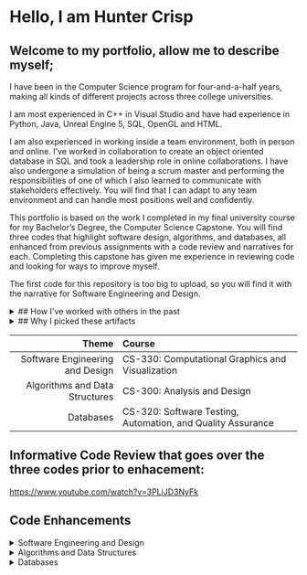 

# Hello, I am Hunter Crisp
## Welcome to my portfolio, allow me to describe myself;

I have been in the Computer Science program for four-and-a-half years, making all kinds of different projects across three college universities. 

I am most experienced in C++ in Visual Studio and have had experience in Python, Java, Unreal Engine 5, SQL, OpenGL and HTML.

I am also experienced in working inside a team environment, both in person and online. I’ve worked in collaboration to create an object oriented database in SQL and took a leadership role in online collaborations. I have also undergone a simulation of being a scrum master and performing the responsibilities of one of which I also learned to communicate with stakeholders effectively. You will find that I can adapt to any team environment and can handle most positions well and confidently.

This portfolio is based on the work I completed in my final university course for my Bachelor’s Degree, the Computer Science Capstone. You will find three codes that highlight software design, algorithms, and databases, all enhanced from previous assignments with a code review and narratives for each. Completing this capstone has given me experience in reviewing code and looking for ways to improve myself.

The first code for this repository is too big to upload, so you will find it with the narrative for Software Engineering and Design.

<details>
<summary> 
## How I've worked with others in the past
</summary>
	
##### Whether or not I am placed in a leadership position, I like to ensure plans and roles are fully understood by everyone and we stay on track to complete work early. I find it always best to aim towards an early completion in case some last minute fixes need to be made. Feedback is also important to me, either giving or receiving, both from team members and stakeholders.
	
</details>
<details>
<summary> 
## Why I picked these artifacts
</summary>
	
##### These artifacts are some of my most recent and best work that I can showcase, each fitting a theme relating to computer science. While these themes were required for the Capstone, they do cover many surfaces in the field.
	
</details>


| **Theme**                       | **Course**                                                  |
|--------------------------------:|:------------------------------------------------------------|
| Software Engineering and Design | CS-330: Computational Graphics and Visualization            |
| Algorithms and Data Structures  | CS-300: Analysis and Design                                 |
| Databases                       | CS-320: Software Testing, Automation, and Quality Assurance |

## Informative Code Review that goes over the three codes prior to enhacement:
https://www.youtube.com/watch?v=3PLiJD3NyFk

## Code Enhancements

<details>
<summary> 
Software Engineering and Design
</summary>

##### Drive Link (file is too large for GitHub): https://drive.google.com/file/d/1vbp8h_ZAxlhjLHeO4jew9QPF6eGLteWX/view?usp=sharing 

##### This artifact comes from CS330: Computational Graphics and Visualization. It is a program using OpenGL coded in C++ that generates a 3D scene entirely out of code. It was created in June 2024. For my project I created a basic desk setup with a screen, Xbox, notepad and pen.

##### I wanted to include this code in my ePortfolio because it is one of my cleanest and more complex pieces that I could show off. It also fits with the category of engineering and design quite well, showing that I can code in an organized manner that is readable and easy to understand. I improved the artifact by fixing a bug that prevented shaders from rendering in addition to adding user-friendliness by explaining controls and modifying the camera to be more intuitive, allowing full 360 degree rotation instead of slight panning.

##### I met all the course outcomes I planned to reach for this artifact, making all the enhancements plus a little extra.

##### The challenges I faced were quickly having to remember how OpenGL works and looking for what is causing issues without any highlighted errors.



##### Changes and enhancements:

##### Added explanation of controls in MainCode.cpp
![image](https://github.com/user-attachments/assets/ece2aabc-4580-431f-983a-47272e3bf9dc)

##### Made a change in ViewManager.cpp so that cursor is locked while the program is running so the user has complete camera freedom:
![image](https://github.com/user-attachments/assets/214e1335-1677-4655-92a1-2607d38f868c)

##### Fixed an issue where rendered objects were all under one method which is bad practice.
##### Before: all objects in SceneManager.cpp were in method “RenderScene()”

![image](https://github.com/user-attachments/assets/6acc1328-4b89-4f1f-8e74-45c501a86d40)

##### After: Each object is nested in its own method
##### SceneManager.cpp:
![image](https://github.com/user-attachments/assets/7274c3c3-89fb-44f3-910d-2423d8909058)

##### The trade off here is that each method had to have the transformation variables defined every time.

##### A new function was added: SetupSceneLights()
##### This in combination with functions not nested correctly were the reasons for shaders not rendering.

![image](https://github.com/user-attachments/assets/719c0df6-a577-4734-a12d-5beb3c678856)

##### Methods for each object also must be in SceneManager.h
![image](https://github.com/user-attachments/assets/47a2c9b0-0219-492d-b479-d9fc998526b1)


##### Scene before shaders:
![image](https://github.com/user-attachments/assets/41c2c701-eb93-4f8c-8154-1fbaaaeec1c8)


##### Scene after shaders:
![image](https://github.com/user-attachments/assets/e536bb07-a613-4266-ae47-b90e27549596)

##### As we can see there is a yellow tint to simulate house lighting in addition to shadows.

</details>

<details>
<summary> 
Algorithms and Data Structures
</summary>
  
##### My 2nd code of choice comes from CS300, Analysis and Design. The course went over various vector sorting methods with this particular code using a binary search tree. The idea is to have a text file of data with various courses and having the sorting method read and interpret the course requirements and display them to the user. The code is able to read from multiple text files as well. This code was created in December 2023.

##### I chose this code because it fits the criteria of algorithms and data structures, using a vector sorting algorithm. It is also easy to understand from an outside perspective. A lot of time was spent optimizing the user experience, creating a sleeker and clean look in the console window with newly added instructions. In addition to this, more comments have been added within the code to better explain how it works. Also, a bug was fixed that caused a file to not be read properly.

##### The new interface looks as follows:
![image](https://github.com/user-attachments/assets/e616f4f1-9653-40fd-9755-0cc7326c03fa)

##### The previous design was clunky and difficult to read.

##### I met all planned course outcomes for this enhancement and even adjusted more than initially planned. When modifying the artifact I learned that multiple files can be loaded at the same time, meaning the program is not limited to just one file. The big challenge I faced was figuring out why the text file would not load and this was due primarily to a naming error causing issues.

</details>

<details>
<summary> 
Databases
</summary>

##### The third program enhancement comes from CS320: Software testing, automation, and quality assurance. This program demonstrates the database portion of the capstone by utilizing JUnit testing for three different class types in a database. JUnit testing runs multiple tests simultaneously through separate classes to add, update, or delete items. Initially the program only featured contacts and contact service and their corresponding testing classes, but the enhancement adds task and appointment classes. The code was also enhanced with comments that demonstrate the flow of the program better.
	
##### The code can be broken down in three sectors:

##### The contact and contact service classes take an ID, first and last name, and a phone number of no more than 10 characters, and an address of no more than 30 characters, and the JUnit test classes for both ensure the uniqueness of the ID’s and make sure the character criteria is fulfilled before creating a new contact.

##### For the additional task, task service, and their two testing classes, task IDs and contact IDs are created again this time with no more than 20 characters and a description of 30 or less characters. A fail test was implemented to make sure each criteria is filled with a corresponding error message for each type of error, including null inputs.

##### For the added appointment classes, the ID and descriptions follow the same rules as task and task service, with the difference of dates not allowed to be scheduled in the past.

##### The security portion comes in when important variables like addresses are made sure to be well integrated in a way that only an admin can see it. Ethically, when handling other people's private information it is important not to ever reveal it to the wrong hands in accordance to a privacy policy.

##### With all these changes I met the planned enhancements accordingly, adding new classes and comments in code. During the process I had to re-learn the usages of JUnit testing which was neat.
</details>
